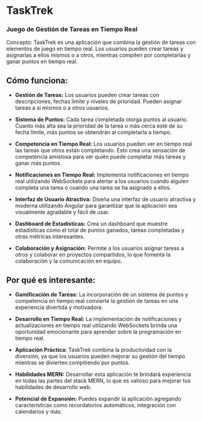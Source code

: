 # TaskTrek

### Juego de Gestión de Tareas en Tiempo Real

Concepto:
TaskTrek es una aplicación que combina la gestión de tareas con elementos de juego en tiempo real. Los usuarios pueden crear tareas y asignarlas a ellos mismos o a otros, mientras compiten por completarlas y ganar puntos en tiempo real.

## Cómo funciona:

- **Gestión de Tareas:** Los usuarios pueden crear tareas con descripciones, fechas límite y niveles de prioridad. Pueden asignar tareas a sí mismos o a otros usuarios.

- **Sistema de Puntos:** Cada tarea completada otorga puntos al usuario. Cuanto más alta sea la prioridad de la tarea o más cerca esté de su fecha límite, más puntos se obtendrán al completarla a tiempo.

- **Competencia en Tiempo Real:** Los usuarios pueden ver en tiempo real las tareas que otros están completando. Esto crea una sensación de competencia amistosa para ver quién puede completar más tareas y ganar más puntos.

- **Notificaciones en Tiempo Real:** Implementa notificaciones en tiempo real utilizando WebSockets para alertar a los usuarios cuando alguien completa una tarea o cuando una tarea se ha asignado a ellos.

- **Interfaz de Usuario Atractiva:** Diseña una interfaz de usuario atractiva y moderna utilizando Angular para garantizar que la aplicación sea visualmente agradable y fácil de usar.

- **Dashboard de Estadísticas:** Crea un dashboard que muestre estadísticas como el total de puntos ganados, tareas completadas y otras métricas interesantes.

- **Colaboración y Asignación:** Permite a los usuarios asignar tareas a otros y colaborar en proyectos compartidos, lo que fomenta la colaboración y la comunicación en equipo.

## Por qué es interesante:

- **Gamificación de Tareas:** La incorporación de un sistema de puntos y competencia en tiempo real convierte la gestión de tareas en una experiencia divertida y motivadora.

- **Desarrollo en Tiempo Real:** La implementación de notificaciones y actualizaciones en tiempo real utilizando WebSockets brinda una oportunidad emocionante para aprender sobre la programación en tiempo real.

- **Aplicación Práctica:** TaskTrek combina la productividad con la diversión, ya que los usuarios pueden mejorar su gestión del tiempo mientras se divierten compitiendo por puntos.

- **Habilidades MERN:** Desarrollar esta aplicación te brindará experiencia en todas las partes del stack MERN, lo que es valioso para mejorar tus habilidades de desarrollo web.

- **Potencial de Expansión:** Puedes expandir la aplicación agregando características como recordatorios automáticos, integración con calendarios y más.
